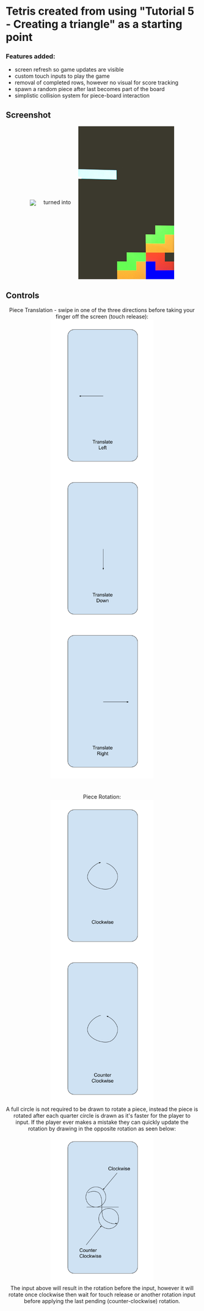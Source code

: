 # Tetris created from using "Tutorial 5 - Creating a triangle" as a starting point

### Features added:
 - screen refresh so game updates are visible
 - custom touch inputs to play the game
 - removal of completed rows, however no visual for score tracking
 - spawn a random piece after last becomes part of the board
 - simplistic collision system for piece-board interaction

## Screenshot

<div align="center" >
  <img align="center" src="./Tutorial_5_Screenshot.png" height="400px"> 
  <span text-align="center">&nbsp;&nbsp;&nbsp;&nbsp;turned into&nbsp;&nbsp;&nbsp;&nbsp;</span> 
  <img align="center" src="./TetrisBoard.png" height="400px">
</div>

## Controls

<div align="center" >
  <div text-align="center"> Piece Translation - swipe in one of the three directions before taking your finger off the screen (touch release): </div>
  <img align="center" src="./touch - translate left.png" height="400px"> 
  <img align="center" src="./touch - translate down.png" height="400px">
  <img align="center" src="./touch - translate right.png" height="400px">
</div>

# 

<div align="center" >
  <div text-align="center"> Piece Rotation: </div>
  <img align="center" src="./touch - clockwise.png" height="400px"> 
  <img align="center" src="./touch - counter-clockwise.png" height="400px">
</div>

<div align="center" >
  <div text-align="center">A full circle is not required to be drawn to rotate a piece, instead the piece is rotated after each quarter circle is drawn as it's faster for the player to input. If the player ever makes a mistake they can quickly update the rotation by drawing in the opposite rotation as seen below:</div>
  <img align="center" src="./touch - when rotation commands are processed.png" height="400px"> 
  <div text-align="center">The input above will result in the rotation before the input, however it will rotate once clockwise then wait for touch release or another rotation input before applying the last pending (counter-clockwise) rotation.</div>
</div>
